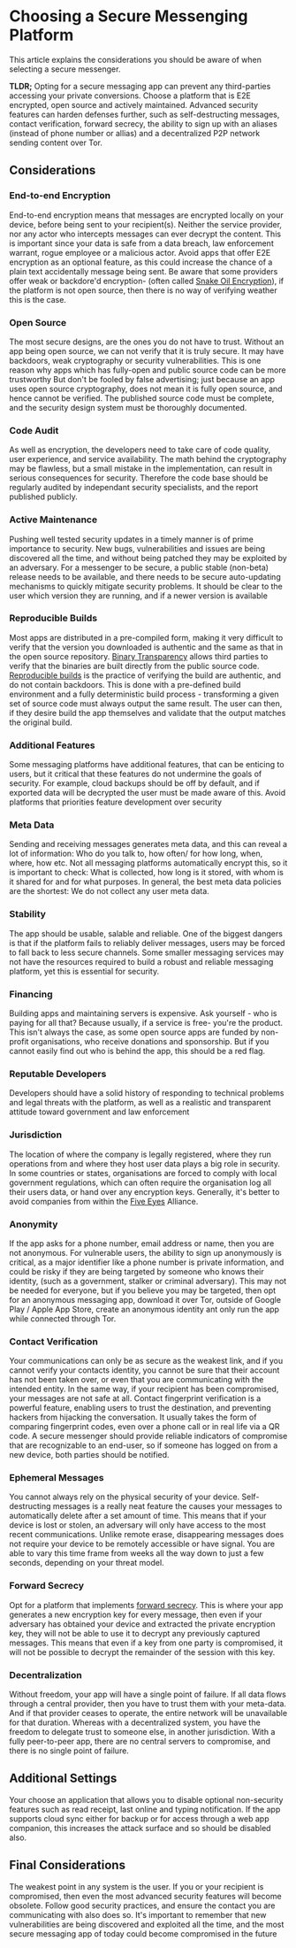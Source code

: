 # Choosing a Secure Messenging Platform

This article explains the considerations you should be aware of when selecting a secure messenger.

**TLDR;** Opting for a secure messaging app can prevent any third-parties accessing your private conversions. Choose a platform that is E2E encrypted, open source and actively maintained. Advanced security features can harden defenses further, such as  self-destructing messages, contact verification, forward secrecy, the ability to sign up with an aliases (instead of phone number or allias) and a decentralized P2P network sending content over Tor.

## Considerations

### End-to-end Encryption
End-to-end encryption means that messages are encrypted locally on your device, before being sent to your recipient(s). Neither the service provider, nor any actor who intercepts messages can ever decrypt the content. This is important since your data is safe from a data breach, law enforcement warrant, rogue employee or a malicious actor. Avoid apps that offer E2E encryption as an optional feature, as this could increase the chance of a plain text accidentally message being sent. Be aware that some providers offer weak or backdore'd encryption- (often called [Snake Oil Encryption](https://en.wikipedia.org/wiki/Snake_oil_(cryptography))), if the platform is not open source, then there is no way of verifying weather this is the case.

### Open Source
The most secure designs, are the ones you do not have to trust. Without an app being open source, we can not verify that it is truly secure. It may have backdoors, weak cryptography or security vulnerabilities. This is one reason why apps which has fully-open and public source code can be more trustworthy But don't be fooled by false advertising; just because an app uses open source cryptography, does not mean it is fully open source, and hence cannot be verified. The published source code must be complete, and the security design system must be thoroughly documented.

### Code Audit
As well as encryption, the developers need to take care of code quality, user experience, and service availability. The math behind the cryptography may be flawless, but a small mistake in the implementation, can result in serious consequences for security. Therefore the code base should be regularly audited by independant security specialists, and the report published publicly.

### Active Maintenance
Pushing  well tested security updates in a timely manner is of prime importance to security.  New bugs, vulnerabilities and issues are being discovered all the time, and without being patched they may be exploited by an adversary.  For a messenger to be secure, a public stable (non-beta) release needs to be available, and there needs to be secure auto-updating mechanisms to quickly mitigate security problems. It should be clear to the user which version they are running, and if a newer version is available

### Reproducible Builds
Most apps are distributed in a pre-compiled form, making it very difficult to verify that the version you downloaded is authentic and the same as that in the open source repository.  [Binary Transparency](https://wiki.mozilla.org/Security/Binary_Transparency) allows third parties to verify that the binaries are built directly from the public source code. [Reproducible builds](https://reproducible-builds.org) is the practice of verifying the build are authentic, and do not contain backdoors. This is done with a pre-defined build environment and a  fully deterministic build process - transforming a given set of source code must always output the same result. The user can then, if they desire build the app themselves and validate that the output matches the original build.

### Additional Features
Some messaging platforms have additional features, that can be enticing to users, but it critical that these features do not undermine the goals of security. For example, cloud backups should be off by default, and if exported data will be decrypted the user must be made aware of this. Avoid platforms that priorities feature development over security

### Meta Data
Sending and receiving messages generates meta data, and this can reveal a lot of information: Who do you talk to, how often/ for how long, when, where, how etc. Not all messaging platforms automatically encrypt this, so it is important to check: What is collected, how long is it stored, with whom is it shared for and for what purposes. In general, the best meta data policies are the shortest: We do not collect any user meta data.

### Stability
The app should be usable, salable and reliable.  One of the biggest dangers is that if the platform fails to reliably deliver messages, users may be forced to fall back to less secure channels.  Some smaller messaging services may not have the resources required to build a robust and reliable messaging platform, yet this is essential for security.

### Financing
Building apps and maintaining servers is expensive. Ask yourself - who is paying for all that? Because usually, if a service is free- you're the product. This isn't always the case, as some open source apps are funded by non-profit organisations, who receive donations and sponsorship.  But if you cannot easily find out who is behind the app, this should be a red flag.

### Reputable Developers
Developers should have a solid history of responding to technical problems and legal threats with the platform, as well as a realistic and transparent attitude toward government and law enforcement


### Jurisdiction 
The location of where the company is legally registered, where they run operations from and where they host user data plays a big role in security. In some countries or states, organisations are forced to comply with local government regulations, which can often require the organisation log all their users data, or hand over any encryption keys. Generally, it's better to avoid companies from within the [Five Eyes](https://en.wikipedia.org/wiki/Five_Eyes) Alliance.

### Anonymity
If the app asks for a phone number, email address or name, then you are not anonymous.  For vulnerable users, the ability to sign up anonymously is critical, as a major identifier like a phone number  is private information, and could be risky if they are being targeted by someone who knows their identity, (such as a government, stalker or criminal adversary). This may not be needed for everyone, but if you believe you may be targeted, then opt for an anonymous messaging app, download it over Tor, outside of Google Play / Apple App Store, create an anonymous identity  ant only run the app while connected through Tor.

### Contact Verification
Your communications can only be as secure as the weakest link, and if you cannot verify your contacts identity, you cannot be sure that their account has not been taken over, or even that you are communicating with the intended entity. In the same way, if your recipient has been compromised, your messages are not safe at all. Contact fingerprint verification is a powerful feature, enabling users to trust the destination, and preventing hackers from hijacking the conversation. It usually takes the form of comparing fingerprint codes, even over a phone call or in real life via a QR code. A secure messenger should provide reliable indicators of compromise that are recognizable to an end-user, so if someone has logged on from a new device, both parties should be notified.

### Ephemeral Messages
You cannot always rely on the physical security of your device. Self-destructing messages is a really neat feature the causes your messages to automatically delete after a set amount of time. This means that if your device is lost or stolen, an adversary will only have access to the most recent communications. Unlike remote erase, disappearing messages does not require your device to be remotely accessible or have signal. You are able to vary this time frame from weeks all the way down to just a few seconds, depending on your threat model.

### Forward Secrecy
Opt for a platform that implements  [forward secrecy](https://en.wikipedia.org/wiki/Forward_secrecy). This is where your app generates a new encryption key for every message, then even if your adversary has obtained your device and extracted the private encryption key, they will not be able to use it to decrypt any previously captured messages. This means that even if a key from one party is compromised, it will not be possible to decrypt the remainder of the session with this key.

### Decentralization
Without freedom, your app will have a single point of failure. If all data flows through a central provider, then you have to trust them with your meta-data. And if that provider ceases to operate, the entire network will be unavailable for that duration. Whereas with a decentralized system, you have the freedom to delegate trust to someone else, in another jurisdiction. With a fully peer-to-peer app, there are no central servers to compromise, and there is no single point of failure.

## Additional Settings
Your choose an application that allows you to disable optional non-security features such as read receipt, last online and typing notification. If the app supports cloud sync either for backup or for access through a web app companion, this increases the attack surface and so should be disabled also.

## Final Considerations
The weakest point in any system is the user. If you or your recipient is compromised, then even the most advanced security features will become obsolete. Follow good security practices, and ensure the contact you are communicating with also does so. It's important to remember that new vulnerabilities are being discovered and exploited all the time, and the most secure messaging app of today could become compromised in the future

